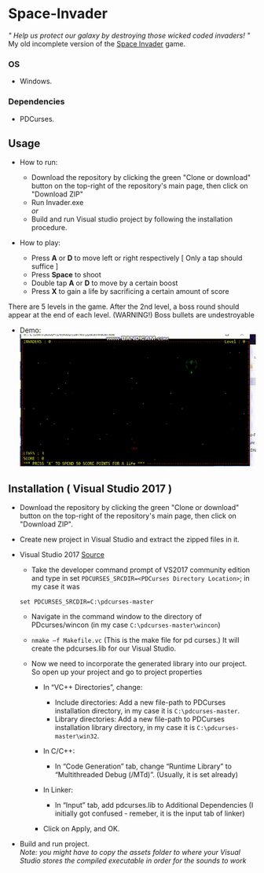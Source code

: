 # Space-Invader
*" Help us protect our galaxy by destroying those wicked coded invaders! "*<br>
My old incomplete version of the [Space Invader](https://en.wikipedia.org/wiki/Space_Invaders) game. <br>

### OS
* Windows.
### Dependencies
* PDCurses.
## Usage

* How to run:
   * Download the repository by clicking the green "Clone or download" button on the top-right of the repository's main page, then click on "Download ZIP"
   * Run Invader.exe <br>
   *or*
   * Build and run Visual studio project by following the installation procedure.

* How to play:
   - Press **A** or **D** to move left or right respectively  [ Only a tap should suffice ]
   - Press **Space** to shoot
   - Double tap **A** or **D** to move by a certain boost
   - Press **X** to gain a life by sacrificing a certain amount of score

There are 5 levels in the game. After the 2nd level, a boss
round should appear at the end of each level. (WARNING!) Boss bullets are undestroyable <br>

* Demo:
   ![Space Invader Demo](./assets/bandicam20190513224927716.gif)

## Installation ( Visual Studio 2017 )
* Download the repository by clicking the green "Clone or download" button on the top-right of the repository's main page, then click on "Download ZIP".
* Create new project in Visual Studio and extract the zipped files in it.
* Visual Studio 2017 [Source](https://stackoverflow.com/questions/42708392/install-pdcurses-on-visual-studio-2017?noredirect=1&lq=1)
    * Take the developer command prompt of VS2017 community edition and type in set `PDCURSES_SRCDIR=<PDCurses Directory Location>`; in my case it was

    ``` 
    set PDCURSES_SRCDIR=C:\pdcurses-master 
    ```

    * Navigate in the command window to the directory of PDcurses/wincon (in my case `C:\pdcurses-master\wincon`)

    * ` nmake –f Makefile.vc `
    (This is the make file for pd curses.) It will create the pdcurses.lib for our Visual Studio.

    * Now we need to incorporate the generated library into our project. So open up your project and go to project properties
      - In “VC++ Directories”, change:
        - Include directories: Add a new file-path to PDCurses installation directory, in my case it is `C:\pdcurses-master`.
        - Library directories: Add a new file-path to PDCurses installation library directory, in my case it is `C:\pdcurses-master\win32`.

      - In C/C++:
        - In “Code Generation” tab, change “Runtime Library” to “Multithreaded Debug (/MTd)”. (Usually, it is set already)
      - In Linker:
        - In “Input” tab, add pdcurses.lib to Additional Dependencies (I initially got confused - remeber, it is the input tab of linker)
      - Click on Apply, and OK.
* Build and run project.<br>
*Note: you might have to copy the assets folder to where your Visual Studio stores the compiled executable in order for the sounds to work* 

